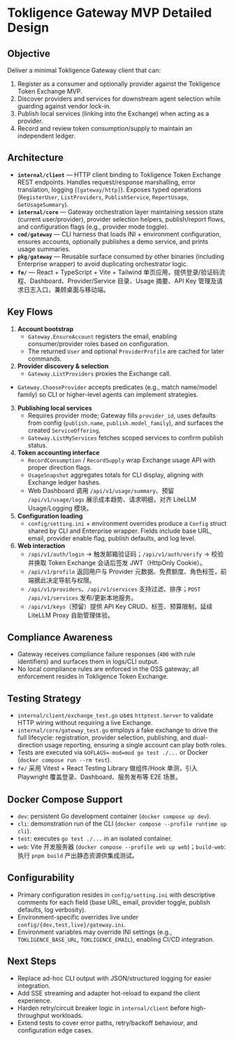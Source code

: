 # Tokligence Gateway MVP Detailed Design

## Objective
Deliver a minimal Tokligence Gateway client that can:
1. Register as a consumer and optionally provider against the Tokligence Token Exchange MVP.
2. Discover providers and services for downstream agent selection while guarding against vendor lock-in.
3. Publish local services (linking into the Exchange) when acting as a provider.
4. Record and review token consumption/supply to maintain an independent ledger.

## Architecture
- **`internal/client`** — HTTP client binding to Tokligence Token Exchange REST endpoints. Handles request/response marshalling, error translation, logging (`[gateway/http]`). Exposes typed operations (`RegisterUser`, `ListProviders`, `PublishService`, `ReportUsage`, `GetUsageSummary`).
- **`internal/core`** — Gateway orchestration layer maintaining session state (current user/provider), provider selection helpers, publish/report flows, and configuration flags (e.g., provider mode toggle).
- **`cmd/gateway`** — CLI harness that loads INI + environment configuration, ensures accounts, optionally publishes a demo service, and prints usage summaries.
- **`pkg/gateway`** — Reusable surface consumed by other binaries (including Enterprise wrapper) to avoid duplicating orchestrator logic.
- **`fe/`** — React + TypeScript + Vite + Tailwind 单页应用，提供登录/验证码流程、Dashboard、Provider/Service 目录、Usage 摘要、API Key 管理及请求日志入口，兼顾桌面与移动端。

## Key Flows
1. **Account bootstrap**
   - `Gateway.EnsureAccount` registers the email, enabling consumer/provider roles based on configuration.
   - The returned `User` and optional `ProviderProfile` are cached for later commands.
2. **Provider discovery & selection**
   - `Gateway.ListProviders` proxies the Exchange call.
  - `Gateway.ChooseProvider` accepts predicates (e.g., match name/model family) so CLI or higher-level agents can implement strategies.
3. **Publishing local services**
   - Requires provider mode; Gateway fills `provider_id`, uses defaults from config (`publish.name`, `publish.model_family`), and surfaces the created `ServiceOffering`.
   - `Gateway.ListMyServices` fetches scoped services to confirm publish status.
4. **Token accounting interface**
   - `RecordConsumption` / `RecordSupply` wrap Exchange usage API with proper direction flags.
   - `UsageSnapshot` aggregates totals for CLI display, aligning with Exchange ledger hashes.
   - Web Dashboard 调用 `/api/v1/usage/summary`、预留 `/api/v1/usage/logs` 展示成本趋势、请求明细，对齐 LiteLLM Usage/Logging 模块。
5. **Configuration loading**
   - `config/setting.ini` + environment overrides produce a `Config` struct shared by CLI and Enterprise wrapper. Fields include base URL, email, provider enable flag, publish defaults, and log level.
6. **Web interaction**
   - `/api/v1/auth/login` → 触发邮箱验证码；`/api/v1/auth/verify` → 校验并换取 Token Exchange 会话后签发 JWT（HttpOnly Cookie）。
   - `/api/v1/profile` 返回用户与 Provider 元数据、免费额度、角色标签，前端据此决定导航与权限。
   - `/api/v1/providers`、`/api/v1/services` 支持过滤、排序；`POST /api/v1/services` 发布/更新本地服务。
   - `/api/v1/keys`（预留）提供 API Key CRUD、标签、预算限制，延续 LiteLLM Proxy 自助管理体验。

## Compliance Awareness
- Gateway receives compliance failure responses (`400` with rule identifiers) and surfaces them in logs/CLI output.
- No local compliance rules are enforced in the OSS gateway; all enforcement resides in Tokligence Token Exchange.

## Testing Strategy
- `internal/client/exchange_test.go` uses `httptest.Server` to validate HTTP wiring without requiring a live Exchange.
- `internal/core/gateway_test.go` employs a fake exchange to drive the full lifecycle: registration, provider selection, publishing, and dual-direction usage reporting, ensuring a single account can play both roles.
- Tests are executed via `GOFLAGS=-mod=mod go test ./...` or Docker (`docker compose run --rm test`).
- `fe/` 采用 Vitest + React Testing Library 做组件/Hook 单测，引入 Playwright 覆盖登录、Dashboard、服务发布等 E2E 场景。

## Docker Compose Support
- `dev`: persistent Go development container (`docker compose up dev`).
- `cli`: demonstration run of the CLI (`docker compose --profile runtime up cli`).
- `test`: executes `go test ./...` in an isolated container.
- `web`: Vite 开发服务器 (`docker compose --profile web up web`)；`build-web`: 执行 `pnpm build` 产出静态资源供集成测试。

## Configurability
- Primary configuration resides in `config/setting.ini` with descriptive comments for each field (base URL, email, provider toggle, publish defaults, log verbosity).
- Environment-specific overrides live under `config/{dev,test,live}/gateway.ini`.
- Environment variables may override INI settings (e.g., `TOKLIGENCE_BASE_URL`, `TOKLIGENCE_EMAIL`), enabling CI/CD integration.

## Next Steps
- Replace ad-hoc CLI output with JSON/structured logging for easier integration.
- Add SSE streaming and adapter hot-reload to expand the client experience.
- Harden retry/circuit breaker logic in `internal/client` before high-throughput workloads.
- Extend tests to cover error paths, retry/backoff behaviour, and configuration edge cases.
